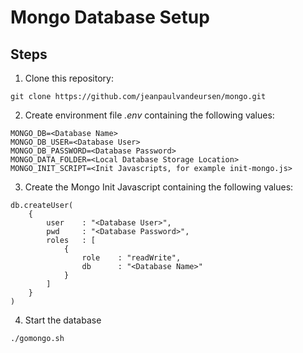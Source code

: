 # Mongo Database Setup

## Steps

1. Clone this repository:

```
git clone https://github.com/jeanpaulvandeursen/mongo.git
```

2. Create environment file *.env* containing the following values:

```
MONGO_DB=<Database Name>
MONGO_DB_USER=<Database User>
MONGO_DB_PASSWORD=<Database Password>
MONGO_DATA_FOLDER=<Local Database Storage Location>
MONGO_INIT_SCRIPT=<Init Javascripts, for example init-mongo.js>
```

3. Create the Mongo Init Javascript containing the following values:

```
db.createUser(
    {
        user    : "<Database User>",
        pwd     : "<Database Password>",
        roles   : [
            {
                role    : "readWrite",
                db      : "<Database Name>"
            }
        ]
    }
)
```

4. Start the database

```
./gomongo.sh
```
